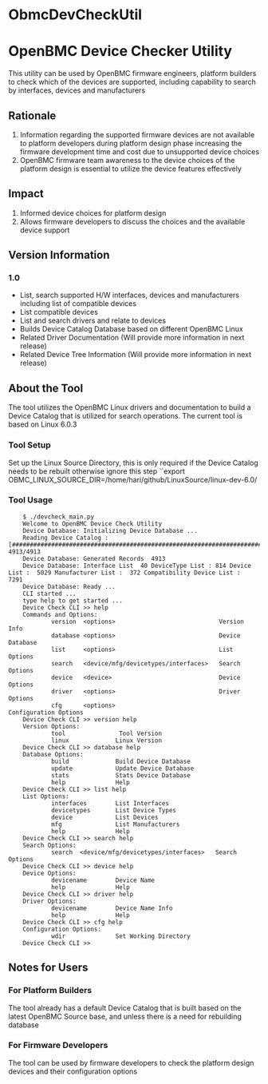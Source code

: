 # ObmcDevCheckUtil

# OpenBMC Device Checker Utility
 
 This utility can be used by OpenBMC firmware engineers, platform builders to check which of the devices are supported, including capability to search by interfaces, devices and manufacturers

## Rationale 
1. Information regarding the supported firmware devices are not available to platform developers during platform design phase increasing the firmware development time and cost due to unsupported device choices
2. OpenBMC firmware team awareness to the device choices of the platform design is essential to utilize the device features effectively

## Impact 
1. Informed device choices for platform design
2. Allows firmware developers to discuss the choices and the available device support 

## Version Information 

### 1.0 
- List, search supported H/W interfaces, devices and manufacturers including list of compatible devices
- List compatible devices
- List and search drivers and relate to devices
- Builds Device Catalog Database based on different OpenBMC Linux 
- Related Driver Documentation (Will provide more information in next release) 
- Related Device Tree Information (Will provide more information in next release)


## About the Tool 

The tool utilizes the OpenBMC Linux drivers and documentation to build a Device Catalog that is utilized for search operations. The current tool is based on Linux 6.0.3

### Tool Setup 

Set up the Linux Source Directory, this is only required if the Device Catalog needs to be rebuilt otherwise ignore this step
``export OBMC_LINUX_SOURCE_DIR=/home/hari/github/LinuxSource/linux-dev-6.0/

### Tool Usage 

```
    $ ./devcheck_main.py
    Welcome to OpenBMC Device Check Utility
    Device Database: Initializing Device Database ...
    Reading Device Catalog : [####################################################################################################] 4913/4913
    Device Database: Generated Records  4913
    Device Database: Interface List  40 DeviceType List : 814 Device List :  5029 Manufacturer List :  372 Compatibility Device List :  7291
    Device Database: Ready ...
    CLI started ...
    type help to get started ...
    Device Check CLI >> help
    Commands and Options:
            version  <options>                             Version Info
            database <options>                             Device Database
            list     <options>                             List Options
            search   <device/mfg/devicetypes/interfaces>   Search Options
            device   <device>                              Device Options
            driver   <options>                             Driver Options
            cfg      <options>                             Configuration Options
    Device Check CLI >> version help
    Version Options:
            tool               Tool Version
            linux             Linux Version
    Device Check CLI >> database help
    Database Options:
            build             Build Device Database
            update            Update Device Database
            stats             Stats Device Database
            help              Help
    Device Check CLI >> list help
    List Options:
            interfaces        List Interfaces
            devicetypes       List Device Types
            device            List Devices
            mfg               List Manufacturers
            help              Help
    Device Check CLI >> search help
    Search Options:
            search  <device/mfg/devicetypes/interfaces>   Search Options
    Device Check CLI >> device help
    Device Options:
            devicename        Device Name
            help              Help
    Device Check CLI >> driver help
    Driver Options:
            devicename        Device Name Info
            help              Help
    Device Check CLI >> cfg help
    Configuration Options:
            wdir              Set Working Directory
    Device Check CLI >>

```

## Notes for Users 

### For Platform Builders 
The tool already has a default Device Catalog that is built based on the latest OpenBMC Source base, and unless there is a need for rebuilding database 

### For Firmware Developers 
The tool can be used by firmware developers to check the platform design devices and their configuration options




 

